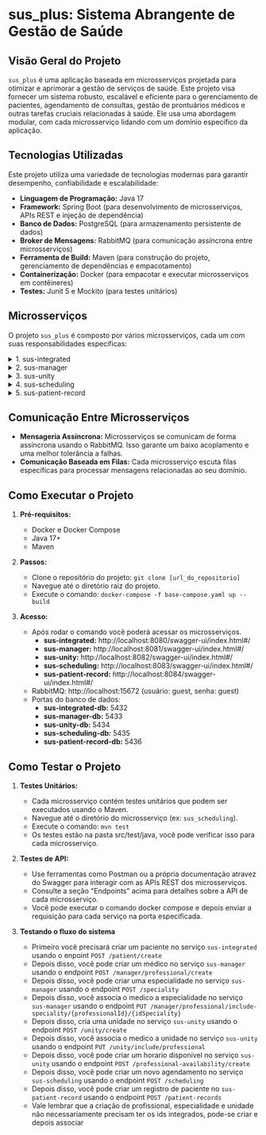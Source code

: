 # sus_plus: Sistema Abrangente de Gestão de Saúde

## Visão Geral do Projeto

`sus_plus` é uma aplicação baseada em microsserviços projetada para otimizar e aprimorar a gestão de serviços de saúde. Este projeto visa fornecer um sistema robusto, escalável e eficiente para o gerenciamento de pacientes, agendamento de consultas, gestão de prontuários médicos e outras tarefas cruciais relacionadas à saúde. Ele usa uma abordagem modular, com cada microsserviço lidando com um domínio específico da aplicação.

## Tecnologias Utilizadas

Este projeto utiliza uma variedade de tecnologias modernas para garantir desempenho, confiabilidade e escalabilidade:

*   **Linguagem de Programação:** Java 17
*   **Framework:** Spring Boot (para desenvolvimento de microsserviços, APIs REST e injeção de dependência)
*   **Banco de Dados:** PostgreSQL (para armazenamento persistente de dados)
*   **Broker de Mensagens:** RabbitMQ (para comunicação assíncrona entre microsserviços)
*   **Ferramenta de Build:** Maven (para construção do projeto, gerenciamento de dependências e empacotamento)
*   **Containerização:** Docker (para empacotar e executar microsserviços em contêineres)
*   **Testes:** Junit 5 e Mockito (para testes unitários)

## Microsserviços

O projeto `sus_plus` é composto por vários microsserviços, cada um com suas responsabilidades específicas:

<details>
<summary>1. sus-integrated</summary>

*   **Propósito:** Central de gerenciamento de pacientes e hub de integração de dados. Valida os dados do paciente com os outros microsserviços e lida com a criação e gerenciamento de pacientes.
*   **Banco de Dados:** PostgreSQL (`sus_integrated_database`)
*   **Endpoints:**
    *   `POST /patient/create`: Cadastra um novo paciente.
        *   **Corpo da Requisição:** `PatientFormDTO` (name, document, phone).
        *   **Resposta:** `PatientDTO` (detalhes do paciente).
    *   `GET /patient/search/{id}`: Recupera um paciente pelo seu ID.
        *   **Resposta:** `PatientDTO` (detalhes do paciente).
    *   `GET /patient/list`: Lista todos os pacientes (paginado).
        *   **Parâmetros:** `page`, `size`, `sort`.
        *   **Resposta:** `Page<PatientDTO>` (lista de pacientes).
    *   `PUT /patient/update/{id}`: Atualiza um paciente existente.
        *   **Corpo da Requisição:** `PatientFormDTO` (name, document, phone).
        *   **Resposta:** `PatientDTO` (detalhes do paciente atualizado).
* **Dependências:** RabbitMQ
* **Responsabilidade:** validar dados de pacientes para outros microsserviços, criar, buscar, listar e atualizar pacientes.

</details>

<details>
<summary>2. sus-manager</summary>

*   **Propósito:** Gerencia unidades de saúde, profissionais e especialidades.
*   **Banco de Dados:** PostgreSQL (`sus_manager_database`)
*   **Endpoints:**

     **Gestão de Profissionais de Saúde**
     *   **`GET /manager/professional/findall`**
         *   **Descrição:** Recupera todos os profissionais.
         *   **Resposta de Sucesso (200 OK):** `List<ProfessionalManagerOut>` (uma lista de todos os profissionais).
     *   **`GET /manager/professional/find/{professionalId}`**
         *   **Descrição:** Recupera um profissional pelo ID.
         *   **Parâmetros:**
             *   `professionalId` (UUID): ID do profissional.
         *   **Resposta de Sucesso (200 OK):** `ProfessionalManagerOut` (o profissional correspondente ao ID fornecido).
     *   **`POST /manager/professional/create`**
         *   **Descrição:** Cria um novo profissional.
         *   **Corpo da Requisição:**
             ```json
                 {
                     "name": "João silva",
                     "document": "12345678900",
                     "phone": "11999999999",
                     "especialityId": "uuid-da-especialidade",
                     "unityId": "uuid-da-unidade",
                     "active": true
                 }
             ```
         *   **Resposta de Sucesso (201 CREATED):** `ProfessionalManagerOut` (o profissional criado).
     *   **`PUT /manager/professional/alter/{professionalId}`**
         *   **Descrição:** Atualiza um profissional existente.
         *   **Parâmetros:**
             *   `professionalId` (UUID): ID do profissional a ser atualizado.
         *   **Corpo da Requisição:** (Dados para atualização)
         *   **Resposta de Sucesso (200 OK):** Retorna a unidade atualizada.
     * **`PUT /manager/professional/include-speciality/{professionalId}/{idSpeciality}`**
         * **Descrição:** adiciona uma especialidade a um profissional
         * **Parametros:**
             *   `professionalId` (UUID): ID do profissional.
             * `idSpeciality` (UUID): ID da especialidade.
         * **Resposta de Sucesso (200 OK):** `OK`
     * **`PUT /manager/professional/exclude-speciality/{professionalId}/{idSpeciality}`**
         * **Descrição:** remove uma especialidade de um profissional
         * **Parametros:**
             *   `professionalId` (UUID): ID do profissional.
             * `idSpeciality` (UUID): ID da especialidade.
         * **Resposta de Sucesso (200 OK):** `OK`
     * **`DELETE /manager/professional/delete/{professionalId}`**
         * **Descrição:** remove o profissional
         * **Parametros:**
             *   `professionalId` (UUID): ID do profissional.
         * **Resposta de Sucesso (200 OK):** `OK`

     **Gestão de Especialidades**
     *   **`POST /speciality`**
         *   **Descrição:** Cadastra uma nova especialidade.
         *   **Corpo da Requisição:**
             ```json
             {
               "name": "cardiologia",
               "description": "especialidade do coração"
             }
             ```
         *   **Resposta de Sucesso (200 OK):** Retorna a especialidade criada.
     *   **`GET /speciality/find/{id}`**
         *   **Descrição:** Busca uma especialidade específica.
         *   **Parâmetros:**
             *   `id` (UUID): ID da especialidade.
         *   **Resposta de Sucesso (200 OK):** Retorna a especialidade encontrada.
     *   **`GET /speciality/all`**
         *   **Descrição:** Lista todas as especialidades.
         *   **Resposta de Sucesso (200 OK):** Retorna uma lista de especialidades.

</details>

<details>
<summary>3. sus-unity</summary>

*   **Propósito:** Fornece recursos para as unidades de saúde específicas.
*   **Banco de Dados:** PostgreSQL (`sus_unity_database`)
*   **`POST /unity/create`**
    *   **Descrição:** Cria uma nova unidade de saúde.
    *   **Corpo da Requisição:**
        ```json
        {
          "name": "Hospital Central",
          "address": "Rua Principal, 123",
          "phone": "11987654321",
          "quantity": 10
        }
        ```
    *   **Resposta de Sucesso (200 OK):** Retorna a unidade criada.
    *   **Resposta Erro:** Pode retornar `400 BAD REQUEST` caso os dados enviados estejam inconsistentes ou `500 INTERNAL SERVER ERROR` para erros internos.

*   **`GET /unity/find/all`**
    *   **Descrição:** Lista todas as unidades de saúde cadastradas.
    *   **Resposta de Sucesso (200 OK):** Retorna uma lista de unidades.
    *   **Resposta Erro:** Pode retornar `500 INTERNAL SERVER ERROR` para erros internos.

*   **`GET /unity/find/{id}`**
    *   **Descrição:** Busca uma unidade de saúde pelo ID.
    *   **Parâmetros:**
        *   `id` (UUID): ID da unidade de saúde.
    *   **Resposta de Sucesso (200 OK):** Retorna a unidade encontrada.
    *   **Resposta Erro:** Pode retornar `404 NOT FOUND` caso a unidade não exista ou `500 INTERNAL SERVER ERROR` para erros internos.

*   **`POST /unity/update/{id}`**
    *   **Descrição:** Atualiza os dados de uma unidade de saúde.
    *   **Parâmetros:**
        *   `id` (UUID): ID da unidade de saúde a ser atualizada.
    *   **Corpo da Requisição:**
    ```json
        {
          "name": "Novo nome",
          "address": "Nova rua",
          "phone": "11911112222",
          "quantity": 15
        }
    ```
    *   **Resposta de Sucesso (200 OK):** Retorna a unidade atualizada.
    *   **Resposta Erro:** Pode retornar `400 BAD REQUEST` caso os dados enviados estejam inconsistentes, `404 NOT FOUND` caso a unidade não exista ou `500 INTERNAL SERVER ERROR` para erros internos.

*   **`DELETE /unity/{id}`**
    *   **Descrição:** Remove uma unidade de saúde.
    *   **Parâmetros:**
        *   `id` (UUID): ID da unidade de saúde a ser removida.
    *   **Resposta de Sucesso (200 OK):** `"unidade Deletada"`
    *   **Resposta Erro:** Pode retornar `404 NOT FOUND` caso a unidade não exista ou `500 INTERNAL SERVER ERROR` para erros internos.

*   **`PUT /unity/update/{id}/{quantity}/in`**
    *   **Descrição:** Adiciona a quantidade de atendimento na unidade.
    *   **Parâmetros:**
        *   `id` (UUID): ID da unidade de saúde.
        *   `quantity` (int): quantidade a ser adicionada.
    *   **Resposta de Sucesso (200 OK):** Retorna a unidade atualizada.
    *   **Resposta Erro:** Pode retornar `400 BAD REQUEST` caso os dados enviados estejam inconsistentes, `404 NOT FOUND` caso a unidade não exista ou `500 INTERNAL SERVER ERROR` para erros internos.

*   **`PUT /unity/update/{id}/{quantity}/out`**
    *   **Descrição:** Retira a quantidade de atendimento na unidade.
    *   **Parâmetros:**
        *   `id` (UUID): ID da unidade de saúde.
        *   `quantity` (int): quantidade a ser retirada.
    *   **Resposta de Sucesso (200 OK):** Retorna a unidade atualizada.
    *   **Resposta Erro:** Pode retornar `400 BAD REQUEST` caso os dados enviados estejam inconsistentes, `404 NOT FOUND` caso a unidade não exista ou `500 INTERNAL SERVER ERROR` para erros internos.

*   **`POST /unity/include/professional`**
    *   **Descrição:** Inclui um profissional em uma unidade.
    *   **Corpo da Requisição:**
        ```json
        {
          "unityId": "uuid-da-unidade",
          "professionalId": "uuid-do-profissional"
        }
        ```
    *   **Resposta de Sucesso (200 OK):** `OK`
    *   **Resposta Erro:** Pode retornar `400 BAD REQUEST` caso os dados enviados estejam inconsistentes, `404 NOT FOUND` caso a unidade ou o profissional não exista ou `500 INTERNAL SERVER ERROR` para erros internos.

*   **`POST /unity/exclude/professional`**
    *   **Descrição:** Retira um profissional de uma unidade.
    *   **Corpo da Requisição:**
        ```json
        {
          "unityId": "uuid-da-unidade",
          "professionalId": "uuid-do-profissional"
        }
        ```
    *   **Resposta de Sucesso (200 OK):** `OK`
    *   **Resposta Erro:** Pode retornar `400 BAD REQUEST` caso os dados enviados estejam inconsistentes, `404 NOT FOUND` caso a unidade ou o profissional não exista ou `500 INTERNAL SERVER ERROR` para erros internos.
    *   **`POST /professional-availability/create`**
    *   **Descrição:** Cria um novo registro de disponibilidade para um profissional.
    *   **Corpo da Requisição:**
        ```json
        {
            "professionalId": "uuid-do-profissional",
            "unityId": "uuid-da-unidade",
            "date": "AAAA-MM-DD",
            "startTime": "HH:MM",
            "endTime": "HH:MM"
        }
        ```
        * **Exemplo de como fica a data:** 2024-12-01
        * **Exemplo de como fica o horario:** 10:00
    *   **Resposta de Sucesso (201 CREATED):** Retorna o registro de disponibilidade criado.
    *   **Resposta Erro:** Pode retornar `400 BAD REQUEST` caso os dados enviados estejam inconsistentes ou `500 INTERNAL SERVER ERROR` para erros internos.

*   **`GET /professional-availability/list-all`**
    *   **Descrição:** Lista todos os registros de disponibilidade de profissionais.
    *   **Resposta de Sucesso (200 OK):** Retorna uma lista de registros de disponibilidade.
    *   **Resposta Erro:** Pode retornar `500 INTERNAL SERVER ERROR` para erros internos.

*   **`GET /professional-availability/professional/{professionalId}`**
    *   **Descrição:** Lista os registros de disponibilidade para um profissional específico.
    *   **Parâmetros:**
        *   `professionalId` (UUID): ID do profissional.
    *   **Resposta de Sucesso (200 OK):** Retorna uma lista de registros de disponibilidade para o profissional.
    *   **Resposta Erro:** Pode retornar `500 INTERNAL SERVER ERROR` para erros internos.

*   **`GET /professional-availability/date/{date}`**
    *   **Descrição:** Lista os registros de disponibilidade para uma data específica e unidade.
    *   **Parâmetros:**
        *   `date` (LocalDate): Data no formato `AAAA-MM-DD`.
        * `unityId` (UUID): ID da unidade a ser pesquisada.
    *   **Resposta de Sucesso (200 OK):** Retorna uma lista de registros de disponibilidade para a data e unidade.
    *   **Resposta Erro:** Pode retornar `500 INTERNAL SERVER ERROR` para erros internos.

*   **`PUT /professional-availability/update/{id}`**
    *   **Descrição:** Atualiza um registro de disponibilidade.
    *   **Parâmetros:**
        *   `id` (UUID): ID do registro de disponibilidade a ser atualizado.
    *   **Corpo da Requisição:**
        ```json
        {
            "professionalId": "uuid-do-profissional",
            "unityId": "uuid-da-unidade",
            "date": "AAAA-MM-DD",
            "startTime": "HH:MM",
            "endTime": "HH:MM"
        }
        ```
        * **Exemplo de como fica a data:** 2024-12-01
        * **Exemplo de como fica o horario:** 10:00
    *   **Resposta de Sucesso (200 OK):** Retorna o registro de disponibilidade atualizado.
    *   **Resposta Erro:** Pode retornar `400 BAD REQUEST` caso os dados enviados estejam inconsistentes, `404 NOT FOUND` caso o registro não exista ou `500 INTERNAL SERVER ERROR` para erros internos.
    * **Dependências:** RabbitMQ
    * **Responsabilidade:** validar dados de pacientes para outros microsserviços, criar, buscar, listar e atualizar pacientes.

</details>

<details>
<summary>4. sus-scheduling</summary>

*   **Propósito:** Lida com o agendamento de consultas e operações relacionadas.
*   **Banco de Dados:** PostgreSQL (`sus_scheduling_database`)
*   **Endpoints:**
    *   `POST /scheduling`: cria um novo Agendamento.
        *   **Corpo da Requisição:** `SchedulingFormDTO`
        *   **Resposta:** `SchedulingDTO`
    *   `GET /scheduling/patient/{patientId}`: Lista agendamentos para um paciente.
        *   **Resposta:** `List<SchedulingDTO>` (lista de agendamentos).
    *   `GET /scheduling/professional/{professionalId}`: Lista agendamentos para um profissional.
        *   **Resposta:** `List<SchedulingDTO>` (lista de agendamentos).
    *   `PUT /scheduling/{id}/done`: marca o agendamento como concluído.
        * **Resposta:** `SchedulingDTO` (Agendamento atualizado).
* **Dependências:** RabbitMQ
* **Responsabilidade:** criar, listar e atualizar um agendamento

</details>

<details>
<summary>5. sus-patient-record</summary>

*   **Propósito:** Gerencia prontuários médicos para pacientes.
*   **Banco de Dados:** PostgreSQL (`sus_patient_record_database`)
*   **Endpoints:**
    *   `POST /patient-records`: Cria um novo prontuário do paciente.
        *   **Corpo da Requisição:** `PatientRecordFormDTO`.
        *   **Resposta:** `PatientRecordOutDTO`.
    *   `GET /patient-records/{id}`: Recupera um prontuário do paciente pelo ID.
        *   **Resposta:** `PatientRecordOutDTO`.
    *   `GET /patient-records/unity/{unityId}/patient/{patientId}`: Recupera prontuários de um paciente específico em uma unidade específica.
        *   **Resposta:** `List<PatientRecordOutDTO>`
    *   `GET /patient-records/professional/{professionalId}`: Recupera todos os prontuários de um profissional específico.
        *   **Resposta:** `List<PatientRecordOutDTO>`
    *   `PUT /patient-records/{id}`: Inclui observações no prontuário do paciente.
        *   **Corpo da Requisição:** `String observation`.
        *   **Resposta:** `PatientRecordOutDTO`.
* **Dependências:** RabbitMQ
* **Responsabilidade:** criar, buscar, listar e editar o prontuário do paciente

</details>

## Comunicação Entre Microsserviços

*   **Mensageria Assíncrona:** Microsserviços se comunicam de forma assíncrona usando o RabbitMQ. Isso garante um baixo acoplamento e uma melhor tolerância a falhas.
*   **Comunicação Baseada em Filas:** Cada microsserviço escuta filas específicas para processar mensagens relacionadas ao seu domínio.

## Como Executar o Projeto

1.  **Pré-requisitos:**
    *   Docker e Docker Compose
    *   Java 17+
    *   Maven

2.  **Passos:**
    *   Clone o repositório do projeto: `git clone [url_do_repositorio]`
    *   Navegue até o diretório raiz do projeto.
    *   Execute o comando: `docker-compose -f base-compose.yaml up --build`

3. **Acesso:**
    * Após rodar o comando você poderá acessar os microsserviços.
        * **sus-integrated:** http://localhost:8080/swagger-ui/index.html#/
        * **sus-manager:** http://localhost:8081/swagger-ui/index.html#/
        * **sus-unity:** http://localhost:8082/swagger-ui/index.html#/
        * **sus-scheduling:** http://localhost:8083/swagger-ui/index.html#/
        * **sus-patient-record:** http://localhost:8084/swagger-ui/index.html#/
    * RabbitMQ: http://localhost:15672 (usuário: guest, senha: guest)
    * Portas do banco de dados:
        * **sus-integrated-db:** 5432
        * **sus-manager-db:** 5433
        * **sus-unity-db:** 5434
        * **sus-scheduling-db:** 5435
        * **sus-patient-record-db:** 5436

## Como Testar o Projeto

1.  **Testes Unitários:**
    *   Cada microsserviço contém testes unitários que podem ser executados usando o Maven.
    *   Navegue até o diretório do microsserviço (ex: `sus_scheduling`).
    *   Execute o comando: `mvn test`
    * Os testes estão na pasta src/test/java, você pode verificar isso para cada microsserviço.

2.  **Testes de API:**
    *   Use ferramentas como Postman ou a própria documentação atravez do Swagger para interagir com as APIs REST dos microsserviços.
    *   Consulte a seção "Endpoints" acima para detalhes sobre a API de cada microsserviço.
    * Você pode executar o comando docker compose e depois enviar a requisição para cada serviço na porta especificada.

3. **Testando o fluxo do sistema**
    * Primeiro você precisará criar um paciente no serviço `sus-integrated` usando o enpoint `POST /patient/create`
    * Depois disso, você pode criar um médico no serviço  `sus-manager` usando o endpoint `POST /manager/professional/create`
    * Depois disso, você pode criar uma especialidade no serviço  `sus-manager` usando o endpoint `POST /speciality`
    * Depois disso, você associa o medico a especialidade no serviço  `sus-manager` usando o endpoint `PUT /manager/professional/include-speciality/{professionalId}/{idSpeciality}`
    * Depois disso, cria uma unidade no serviço  `sus-unity` usando o endpoint `POST /unity/create`
    * Depois disso, você associa o medico a unidade no serviço  `sus-unity` usando o endpoint `PUT /unity/include/professional`
    * Depois disso, você pode criar um horario disponivel no serviço `sus-unity` usando o endpoint `POST /professional-availability/create`
    * Depois disso, você pode criar um novo agendamento no serviço `sus-scheduling` usando o endpoint `POST /scheduling`
    * Depois disso, você pode criar um registro de paciente no `sus-patient-record` usando o endpoint `POST /patient-records`
    * Vale lembrar que a criação de profissional, especialidade e unidade não necessariamente precisam ter os ids integrados, pode-se criar e depois associar
